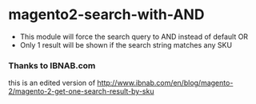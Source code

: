 # magento2-search-with-AND
- This module will force the search query to AND instead of default OR
- Only 1 result will be shown if the search string matches any SKU
### Thanks to IBNAB.com
this is an edited version of http://www.ibnab.com/en/blog/magento-2/magento-2-get-one-search-result-by-sku

